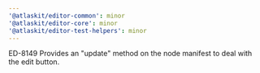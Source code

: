 ```yaml
---
'@atlaskit/editor-common': minor
'@atlaskit/editor-core': minor
'@atlaskit/editor-test-helpers': minor
---
```


ED-8149 Provides an "update" method on the node manifest to deal with the edit button.
